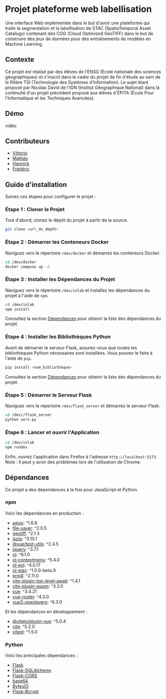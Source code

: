 # Projet plateforme web labellisation

Une interface Web implémentée dans le but d'avoir une plateforme qui traite la segmentation et la labellisation de STAC (SpatioTemporal Asset Catalogs) contenant des COG (Cloud Optimized GeoTIFF) dans le but de construire des jeux de données pour des entraînements de modèles en Machine Learning.

## Contexte

Ce projet est réalisé par des élèves de l'ENSG (Ecole nationale des sciences géographiques) et s'inscrit dans le cadre du projet de fin d'étude au sein de la fillière TSI (Technologie des Systèmes d'Information). Le sujet étant proposé par Nicolas David de l'IGN (Institut Géographique National) dans la continuité d'un projet précédent proposé aux élèves d'EPITA (École Pour l'Informatique et les Techniques Avancées).

## Démo

vidéo

## Contributeurs

- [Vittorio](https://github.com/ToffoluttiVittorio)
- [Mathéo](https://github.com/Matheoia)
- [Hannick](https://github.com/Hannick5)
- [Frédéric](https://github.com/Cirederf1)

## Guide d'installation

Suivez ces étapes pour configurer le projet :

### Étape 1 : Cloner le Projet

Tout d'abord, clonez le dépôt du projet à partir de la source.

```bash
git clone <url_du_dépôt>
```

### Étape 2 : Démarrer les Conteneurs Docker

Naviguez vers le répertoire `/dev/docker` et démarrez les conteneurs Docker.

```bash
cd /dev/docker
docker compose up -d
```

### Étape 3 : Installer les Dépendances du Projet

Naviguez vers le répertoire `/dev/inlab` et installez les dépendances du projet à l'aide de `npm`.

```bash
cd /dev/inlab
npm install
```

Consultez la section [Dépendances](#dépendances) pour obtenir la liste des dépendances du projet.

### Étape 4 : Installer les Bibliothèques Python

Avant de démarrer le serveur Flask, assurez-vous que toutes les bibliothèques Python nécessaires sont installées. Vous pouvez le faire à l'aide de `pip`.

```bash
pip install <nom_bibliothèque>
```

Consultez la section [Dépendances](#dépendances) pour obtenir la liste des dépendances du projet.

### Étape 5 : Démarrer le Serveur Flask

Naviguez vers le répertoire `/dev/flask_server` et démarrez le serveur Flask.

```bash
cd /dev//flask_server
python serv.py
```

### Étape 6 : Lancer et ouvrir l'Application

```bash
cd /dev/inlab
npm rundev
```

Enfin, ouvrez l'application dans Firefox à l'adresse `http://localhost:5173`. Note : Il peut y avoir des problèmes lors de l'utilisation de Chrome.

## Dépendances

Ce projet a des dépendances à la fois pour JavaScript et Python.

### npm

Voici les dépendances en production :

- [axios](https://www.npmjs.com/package/axios): ^1.6.8
- [file-saver](https://www.npmjs.com/package/file-saver): ^2.0.5
- [geotiff](https://www.npmjs.com/package/geotiff): ^2.1.3
- [jszip](https://www.npmjs.com/package/jszip): ^3.10.1
- [@vue/test-utils](https://www.npmjs.com/package/@vue/test-utils): ^2.4.5
- [jquery](https://www.npmjs.com/package/jquery): ^3.7.1
- [ol](https://www.npmjs.com/package/ol): ^9.1.0
- [ol-contextmenu](https://www.npmjs.com/package/ol-contextmenu): ^5.4.0
- [ol-ext](https://www.npmjs.com/package/ol-ext): ^4.0.17
- [ol-stac](https://www.npmjs.com/package/ol-stac): ^1.0.0-beta.9
- [proj4](https://www.npmjs.com/package/proj4): ^2.11.0
- [vite-plugin-top-level-await](https://www.npmjs.com/package/vite-plugin-top-level-await): ^1.4.1
- [vite-plugin-wasm](https://www.npmjs.com/package/vite-plugin-wasm): ^3.3.0
- [vue](https://www.npmjs.com/package/vue): ^3.4.21
- [vue-router](https://www.npmjs.com/package/vue-router): ^4.3.0
- [vue3-openlayers](https://www.npmjs.com/package/vue3-openlayers): ^6.3.0

Et les dépendances en développement :

- [@vitejs/plugin-vue](https://www.npmjs.com/package/@vitejs/plugin-vue): ^5.0.4
- [vite](https://www.npmjs.com/package/vite): ^5.2.0
- [vitest](https://www.npmjs.com/package/vitest): ^1.5.0

### Python

Voici les principales dépendances :

- [Flask](https://flask.palletsprojects.com/en/2.1.x/)
- [Flask-SQLAlchemy](https://flask-sqlalchemy.palletsprojects.com/en/2.x/)
- [Flask-CORS](https://flask-cors.readthedocs.io/en/latest/)
- [base64](https://docs.python.org/3/library/base64.html)
- [BytesIO](https://docs.python.org/3/library/io.html#io.BytesIO)
- [Flask-Bcrypt](https://flask-bcrypt.readthedocs.io/en/latest/)

